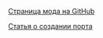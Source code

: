 [Страница мода на GitHub](https://github.com/lethal-guitar/RigelEngine)

[Статья о создании порта](https://habr.com/ru/post/454570/)

